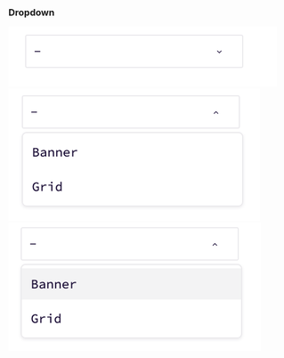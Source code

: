 ### Dropdown

![Dropdown](./assets/Dropdown.png)
![Dropdown](./assets/Dropdown-focus.png)
![Dropdown](./assets/Dropdown-select.png)
